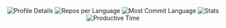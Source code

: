 <!DOCTYPE html>
<html lang="en">
<body>
    <div class="container", align="center">
        <img src="http://github-profile-summary-cards.vercel.app/api/cards/profile-details?username=lukalafaye&theme=2077" alt="Profile Details">
        <img src="http://github-profile-summary-cards.vercel.app/api/cards/repos-per-language?username=lukalafaye&theme=2077" alt="Repos per Language">
        <img src="http://github-profile-summary-cards.vercel.app/api/cards/most-commit-language?username=lukalafaye&theme=2077" alt="Most Commit Language">
        <img src="http://github-profile-summary-cards.vercel.app/api/cards/stats?username=lukalafaye&theme=2077" alt="Stats">
        <img src="http://github-profile-summary-cards.vercel.app/api/cards/productive-time?username=lukalafaye&theme=2077&utcOffset=8" alt="Productive Time">
    </div>
</body>
</html>
